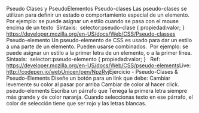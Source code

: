 Pseudo Clases y PseudoElementos
Pseudo-clases
Las pseudo-clases se utilizan para definir un estado o comportamiento especial de un elemento.
​
Por ejemplo: se puede asignar un estilo cuando se pasa con el mouse encima de un texto
​
Sintaxis:
​
selector:pseudo-clase {
propiedad:valor;
}
​
​
​
https://developer.mozilla.org/en-US/docs/Web/CSS/Pseudo-classes
​
Pseudo-elemento
Un pseudo-elemento de CSS es usado para dar un estilo a una parte de un elemento. Pueden usarse combinados.
​
Por ejemplo: se puede asignar un estilo a la primer letra de un elemento, o a la primer línea.
​
Sintaxis:
​
selector::pseudo-elemento {
propiedad:valor;
}
​
​
​
Ref: https://developer.mozilla.org/en-US/docs/Web/CSS/pseudo-elements
​
​​
​
Live: http://codepen.io/webUnicen/pen/NpzRyj
​
Ejercicio - Pseudo-Clases & Pseudo-Elements
Diseñe un botón para un link que debe:
Cambiar levemente su color al pasar por arriba
Cambiar de color al hacer click.
​
pseudo-elements
Escriba un párrafo que
Tenega la primera letra siempre más grande y de color naranja.
Cuando seleccionas texto en ese párrafo, el color de selección tiene que ser rojo y las letras blancas.

